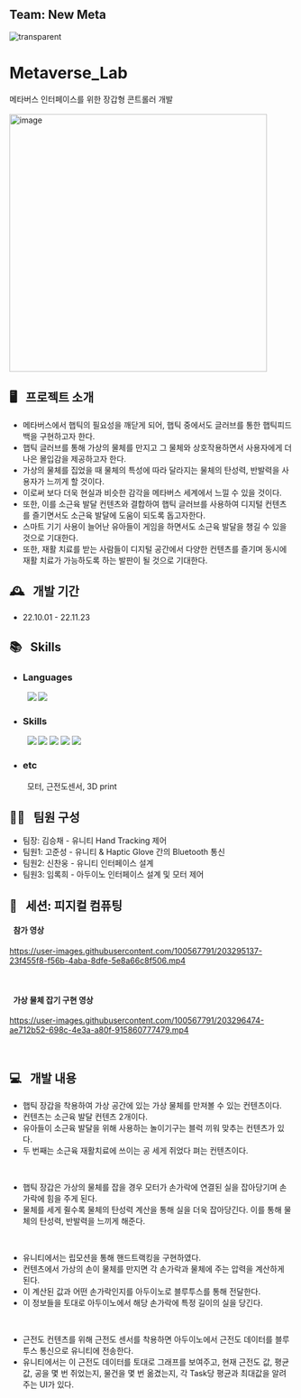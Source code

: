 ## Team: New Meta
![transparent](https://capsule-render.vercel.app/api?type=transparent&fontColor=703ee5&text=New%20Meta&height=150&fontSize=60&desc=Gloved%20Controller%20for%20Metaverse%20Interface%20&descAlignY=75&descAlign=60)

#  Metaverse_Lab
메타버스 인터페이스를 위한 장갑형 콘트롤러 개발<br/><br/>
<img width="457" alt="image" src="https://user-images.githubusercontent.com/100567791/203277363-fd14b27d-6b96-4904-9206-a08711418883.png">

## 🖥️ &nbsp; 프로젝트 소개
- 메타버스에서 햅틱의 필요성을 깨닫게 되어, 햅틱 중에서도 글러브를 통한 햅틱피드백을 구현하고자 한다.
- 햅틱 글러브를 통해 가상의 물체를 만지고 그 물체와 상호작용하면서 사용자에게 더 나은 몰입감을 제공하고자 한다. 
- 가상의 물체를 집었을 때 물체의 특성에 따라 달라지는 물체의 탄성력, 반발력을 사용자가 느끼게 할 것이다. 
- 이로써 보다 더욱 현실과 비슷한 감각을 메타버스 세계에서 느낄 수 있을 것이다.
- 또한, 이를 소근육 발달 컨텐츠와 결합하여 햅틱 글러브를 사용하여 디지털 컨텐츠를 즐기면서도 소근육 발달에 도움이 되도록 돕고자한다.
- 스마트 기기 사용이 늘어난 유아들이 게임을 하면서도 소근육 발달을 챙길 수 있을 것으로 기대한다.
- 또한, 재활 치료를 받는 사람들이 디지털 공간에서 다양한 컨텐츠를 즐기며 동시에 재활 치료가 가능하도록 하는 발판이 될 것으로 기대한다.

## 🕰️ &nbsp; 개발 기간
- 22.10.01 - 22.11.23

## 📚 &nbsp; Skills
- ### Languages <br/>
&nbsp;&nbsp;&nbsp;&nbsp;&nbsp;&nbsp;&nbsp; <img src="https://img.shields.io/badge/C-A8B9CC?style=flat-square&logo=C&logoColor=white"/> <img src="https://img.shields.io/badge/C%23-239120?style=flat-square&logo=C%20Sharp&logoColor=white"/>

- ### Skills <br/>
&nbsp;&nbsp;&nbsp;&nbsp;&nbsp;&nbsp;&nbsp; <img src="https://img.shields.io/badge/Arduino-00979D?style=flat-square&logo=Arduino&logoColor=white"/> <img src="https://img.shields.io/badge/Unity-%23000000.svg?style=flat-square&logo=unity&logoColor=white"/> <img src="https://img.shields.io/badge/GitHub-181717?style=flat-square&logo=GitHub&logoColor=white"/> <img src="https://img.shields.io/badge/git-F05032?style=flat-square&logo=git&logoColor=white"> <img src="https://img.shields.io/badge/Fusion360-0696D7?style=flat-square&logo=Autodesk&logoColor=white"/>

- ### etc <br/>
&nbsp;&nbsp;&nbsp;&nbsp;&nbsp;&nbsp;&nbsp; 모터, 근전도센서, 3D print


## 💁‍♂️ &nbsp; 팀원 구성
- 팀장: 김승채 - 유니티  Hand Tracking 제어
- 팀원1: 고준성 - 유니티 & Haptic Glove 간의 Bluetooth 통신
- 팀원2: 신찬웅 - 유니티 인터페이스 설계
- 팀원3: 임록희 - 아두이노 인터페이스 설계 및 모터 제어


## 🚩 &nbsp; 세션: 피지컬 컴퓨팅
#### &nbsp; 참가 영상 
https://user-images.githubusercontent.com/100567791/203295137-23f455f8-f56b-4aba-8dfe-5e8a66c8f506.mp4

<br/>

#### &nbsp; 가상 물체 잡기 구현 영상
https://user-images.githubusercontent.com/100567791/203296474-ae712b52-698c-4e3a-a80f-915860777479.mp4

<br/>

## 💻 &nbsp; 개발 내용
- 햅틱 장갑을 착용하여 가상 공간에 있는 가상 물체를 만져볼 수 있는 컨텐츠이다.
- 컨텐츠는 소근육 발달 컨텐츠 2개이다. 
- 유아들이 소근육 발달을 위해 사용하는 놀이기구는 블럭 끼워 맞추는 컨텐츠가 있다.
- 두 번째는 소근육 재활치료에 쓰이는 공 세게 쥐었다 펴는 컨텐츠이다.

<br/>

- 햅틱 장갑은 가상의 물체를 잡을 경우 모터가 손가락에 연결된 실을 잡아당기며 손가락에 힘을 주게 된다.
- 물체를 세게 쥘수록 물체의 탄성력 계산을 통해 실을 더욱 잡아당긴다. 이를 통해 물체의 탄성력, 반발력을 느끼게 해준다.

<br/>

- 유니티에서는 립모션을 통해 핸드트랙킹을 구현하였다. 
- 컨텐츠에서 가상의 손이 물체를 만지면 각 손가락과 물체에 주는 압력을 계산하게 된다.
- 이 계산된 값과 어떤 손가락인지를 아두이노로 블루투스를 통해 전달한다. 
- 이 정보들을 토대로 아두이노에서 해당 손가락에 특정 길이의 실을 당긴다.

<br/>

- 근전도 컨텐츠를 위해 근전도 센서를 착용하면 아두이노에서 근전도 데이터를 블루투스 통신으로 유니티에 전송한다.
- 유니티에서는 이 근전도 데이터를 토대로 그래프를 보여주고,
현재 근전도 값, 평균값, 공을 몇 번 쥐었는지, 물건을 몇 번 옮겼는지, 각 Task당 평균과 최대값을 알려주는 UI가 있다.


